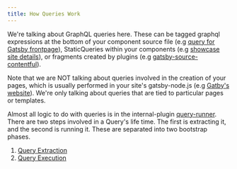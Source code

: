 ```yaml
---
title: How Queries Work
---
```


We're talking about GraphQL queries here. These can be tagged graphql expressions at the bottom of your component source file (e.g [query for Gatsby frontpage](https://github.com/gatsbyjs/gatsby/blob/master/www/src/pages/index.js#L225)), StaticQueries within your components (e.g [showcase site details](https://github.com/gatsbyjs/gatsby/blob/master/www/src/components/showcase-details.js#L103)), or fragments created by plugins (e.g [gatsby-source-contentful](https://github.com/gatsbyjs/gatsby/blob/master/packages/gatsby-source-contentful/src/fragments.js)). 

Note that we are NOT talking about queries involved in the creation of your pages, which is usually performed in your site's gatsby-node.js (e.g [Gatby's website](https://github.com/gatsbyjs/gatsby/blob/master/www/gatsby-node.js#L85)). We're only talking about queries that are tied to particular pages or templates.

Almost all logic to do with queries is in the internal-plugin [query-runner](https://github.com/gatsbyjs/gatsby/tree/master/packages/gatsby/src/internal-plugins/query-runner). There are two steps involved in a Query's life time. The first is extracting it, and the second is running it. These are separated into two bootstrap phases.

1. [Query Extraction](/docs/query-extraction/)
2. [Query Execution](/docs/query-execution/)

